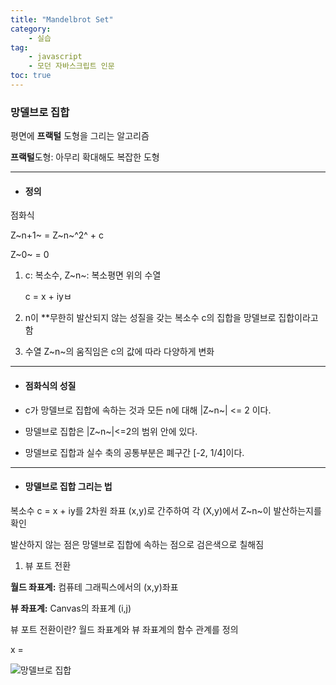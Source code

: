 ```yaml
---
title: "Mandelbrot Set"
category:
    - 실습
tag:
    - javascript
    - 모던 자바스크립트 인문
toc: true
---
```


### 망델브로 집합

평면에 **프랙털** 도형을 그리는 알고리즘

**프랙털**도형: 아무리 확대해도 복잡한 도형

---

* #### 정의

점화식
   
Z~n+1~ = Z~n~^2^ + c 

Z~0~ = 0 


1. c: 복소수, Z~n~: 복소평면 위의 수열

    c = x + iyㅂ

2. n이 **무한히 발산되지 않는 성질을 갖는 복소수 c의 집합을 망델브로 집합이라고 함


3. 수열 Z~n~의 움직임은 c의 값에 따라 다양하게 변화

---

* #### 점화식의 성질 

- c가 망델브로 집합에 속하는 것과 모든 n에 대해 |Z~n~| <= 2 이다.

- 망델브로 집합은 |Z~n~|<=2의 범위 안에 있다.

- 망델브로 집합과 실수 축의 공통부분은 폐구간 [-2, 1/4]이다.

---

* #### 망델브로 집합 그리는 법

복소수 c = x + iy를 2차원 좌표 (x,y)로 간주하여 각 (X,y)에서 Z~n~이 발산하는지를 확인 

발산하지 않는 점은 망델브로 집합에 속하는 점으로 검은색으로 칠해짐 

1. 뷰 포트 전환

**월드 좌표계:** 컴퓨테 그래픽스에서의 (x,y)좌표

**뷰 좌표계:** Canvas의 좌표계 (i,j)

뷰 포트 전환이란? 월드 좌표계와 뷰 좌표계의 함수 관계를 정의

x =

![망델브로 집합](https://user-images.githubusercontent.com/83913407/126896899-dde720e2-c015-40c1-a19d-7ed91230a406.jpg)

